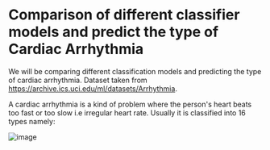 # Comparison of different classifier models and predict the type of Cardiac Arrhythmia
We will be comparing different classification models and predicting the type of cardiac arrhythmia. 
Dataset taken from https://archive.ics.uci.edu/ml/datasets/Arrhythmia. 

 A cardiac arrhythmia is a kind of problem where the person's heart beats too fast or too slow i.e irregular heart rate. Usually it is classified into 16 types namely:
 
 ![image](C:\Users\knand\Desktop\p.PNG)



 
